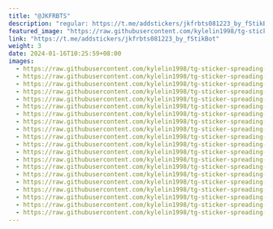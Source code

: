 ```yaml
---
title: "@JKFRBTS"
description: "regular: https://t.me/addstickers/jkfrbts081223_by_fStikBot"
featured_image: "https://raw.githubusercontent.com/kylelin1998/tg-sticker-spreading-worldwide-images/main/img/d2aa11c1-0eac-4166-8dc9-73ad28ab8689.jpg"
link: "https://t.me/addstickers/jkfrbts081223_by_fStikBot"
weight: 3
date: 2024-01-16T10:25:59+08:00
images:
  - https://raw.githubusercontent.com/kylelin1998/tg-sticker-spreading-worldwide-images/main/img/d2aa11c1-0eac-4166-8dc9-73ad28ab8689.jpg
  - https://raw.githubusercontent.com/kylelin1998/tg-sticker-spreading-worldwide-images/main/img/c5f171d6-afcd-4e89-8e97-1a5746a5358e.jpg
  - https://raw.githubusercontent.com/kylelin1998/tg-sticker-spreading-worldwide-images/main/img/14b3b0d3-c27e-49f8-81ab-6dd208d3427c.jpg
  - https://raw.githubusercontent.com/kylelin1998/tg-sticker-spreading-worldwide-images/main/img/7d12c526-7058-40f7-a06e-93c592f3a9e7.jpg
  - https://raw.githubusercontent.com/kylelin1998/tg-sticker-spreading-worldwide-images/main/img/2149bf20-8825-4bf7-9fba-c7071e349918.jpg
  - https://raw.githubusercontent.com/kylelin1998/tg-sticker-spreading-worldwide-images/main/img/de6d09f3-d237-4860-b45a-e815a249f3f9.jpg
  - https://raw.githubusercontent.com/kylelin1998/tg-sticker-spreading-worldwide-images/main/img/fa3d3d73-1415-4a1b-9845-a645ec018a73.jpg
  - https://raw.githubusercontent.com/kylelin1998/tg-sticker-spreading-worldwide-images/main/img/f0bd939d-b102-4f14-a20b-7f2ae0a6e4fc.jpg
  - https://raw.githubusercontent.com/kylelin1998/tg-sticker-spreading-worldwide-images/main/img/672cb4b8-1863-4595-8494-493aedfe2721.jpg
  - https://raw.githubusercontent.com/kylelin1998/tg-sticker-spreading-worldwide-images/main/img/f2e63036-46c0-42ff-a4a7-8befbaf6a552.jpg
  - https://raw.githubusercontent.com/kylelin1998/tg-sticker-spreading-worldwide-images/main/img/bacb6113-d525-4122-a13a-b970721daa68.jpg
  - https://raw.githubusercontent.com/kylelin1998/tg-sticker-spreading-worldwide-images/main/img/eaf40e4a-d0e4-4abb-832f-e28057a87cc3.jpg
  - https://raw.githubusercontent.com/kylelin1998/tg-sticker-spreading-worldwide-images/main/img/4276fcd0-3a6d-44e8-b86a-7d63e958b695.jpg
  - https://raw.githubusercontent.com/kylelin1998/tg-sticker-spreading-worldwide-images/main/img/b18ce542-02db-455e-be78-fcfb6a07db4f.jpg
  - https://raw.githubusercontent.com/kylelin1998/tg-sticker-spreading-worldwide-images/main/img/ac9fab0b-2a09-4993-8b5d-b26f245679d8.jpg
  - https://raw.githubusercontent.com/kylelin1998/tg-sticker-spreading-worldwide-images/main/img/15c816e1-c4ad-48b3-ac01-028edbc57355.jpg
  - https://raw.githubusercontent.com/kylelin1998/tg-sticker-spreading-worldwide-images/main/img/3e268435-13d7-46ae-ab9c-3017d223050a.jpg
  - https://raw.githubusercontent.com/kylelin1998/tg-sticker-spreading-worldwide-images/main/img/de4f4eb7-494c-477c-b93d-ee5ea2a077c9.jpg
  - https://raw.githubusercontent.com/kylelin1998/tg-sticker-spreading-worldwide-images/main/img/b6bdded4-2664-4536-823e-82ac68a63d4f.jpg
  - https://raw.githubusercontent.com/kylelin1998/tg-sticker-spreading-worldwide-images/main/img/3d9a211e-7ff5-4f7e-a2e6-25f4c4a6f9bf.jpg
---
```

